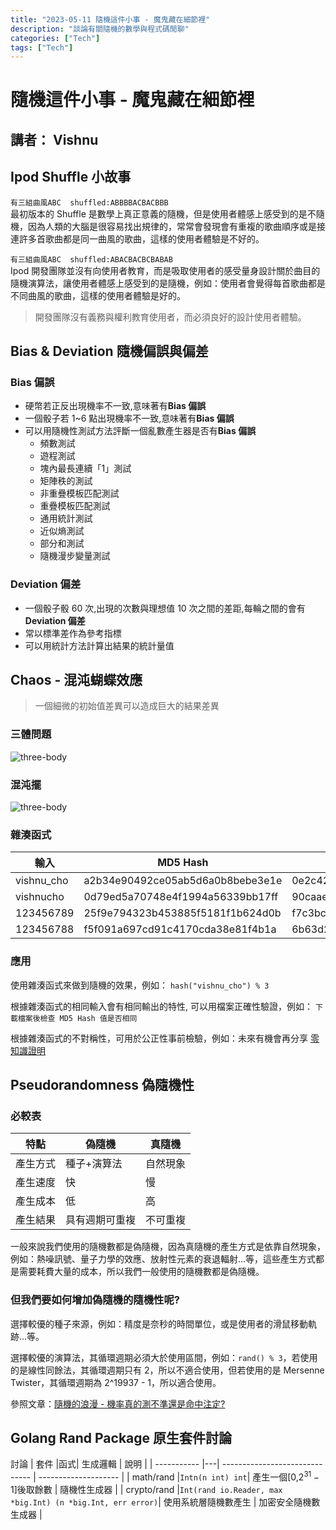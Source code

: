 ```yaml
---
title: "2023-05-11 隨機這件小事 - 魔鬼藏在細節裡"
description: "談論有關隨機的數學與程式碼閒聊"
categories: ["Tech"]
tags: ["Tech"]
---
```


# 隨機這件小事 - 魔鬼藏在細節裡

## 講者： Vishnu

## Ipod Shuffle 小故事

`有三組曲風ABC  shuffled:ABBBBACBACBBB`  
最初版本的 Shuffle 是數學上真正意義的隨機，但是使用者體感上感受到的是不隨機，因為人類的大腦是很容易找出規律的，常常會發現會有重複的歌曲順序或是接連許多首歌曲都是同一曲風的歌曲，這樣的使用者體驗是不好的。

`有三組曲風ABC  shuffled:ABACBACBCBABAB`  
Ipod 開發團隊並沒有向使用者教育，而是吸取使用者的感受量身設計關於曲目的隨機演算法，讓使用者體感上感受到的是隨機，例如：使用者會覺得每首歌曲都是不同曲風的歌曲，這樣的使用者體驗是好的。

> 開發團隊沒有義務與權利教育使用者，而必須良好的設計使用者體驗。

## Bias & Deviation 隨機偏誤與偏差

### Bias 偏誤

- 硬幣若正反出現機率不一致,意味著有**Bias 偏誤**
- 一個骰子若 1~6 點出現機率不一致,意味著有**Bias 偏誤**
- 可以用隨機性測試方法評斷一個亂數產生器是否有**Bias 偏誤**
  - 頻數測試
  - 遊程測試
  - 塊內最長連續「1」測試
  - 矩陣秩的測試
  - 非重疊模板匹配測試
  - 重疊模板匹配測試
  - 通用統計測試
  - 近似熵測試
  - 部分和測試
  - 隨機漫步變量測試

### Deviation 偏差

- 一個骰子骰 60 次,出現的次數與理想值 10 次之間的差距,每輪之間的會有**Deviation 偏差**
- 常以標準差作為參考指標
- 可以用統計方法計算出結果的統計量值

## Chaos - 混沌蝴蝶效應

> 一個細微的初始值差異可以造成巨大的結果差異

### 三體問題

![three-body](vishnucho.github.io/skycloud/share/2023-05-11/imgs/three-body.gif)

### 混沌擺

![three-body](vishnucho.github.io/skycloud/share/2023-05-11/imgs/swinging-sticks.webp)

### 雜湊函式

| 輸入       | MD5 Hash                         | SHA-1 Hash                               |
| ---------- | -------------------------------- | ---------------------------------------- |
| vishnu_cho | a2b34e90492ce05ab5d6a0b8bebe3e1e | 0e2c42bbc36389a9de7e6b696c6f2b68ff55d416 |
| vishnucho  | 0d79ed5a70748e4f1994a56339bb17ff | 90caae37cdaa5a72b4d65b7007105269467b4303 |
| 123456789  | 25f9e794323b453885f5181f1b624d0b | f7c3bc1d808e04732adf679965ccc34ca7ae3441 |
| 123456788  | f5f091a697cd91c4170cda38e81f4b1a | 6b63d2a490228d003c055c36430ba00666db7ff7 |

### 應用

使用雜湊函式來做到隨機的效果，例如： `hash("vishnu_cho") % 3`

根據雜湊函式的相同輸入會有相同輸出的特性, 可以用檔案正確性驗證，例如： `下載檔案後檢查 MD5 Hash 值是否相同`

根據雜湊函式的不對稱性，可用於公正性事前檢驗，例如：未來有機會再分享 [零知識證明](https://zh.wikipedia.org/wiki/%E9%9B%B6%E7%9F%A5%E8%AF%86%E8%AF%81%E6%98%8E)

## Pseudorandomness 偽隨機性

### 必較表

| 特點     | 偽隨機         | 真隨機   |
| -------- | -------------- | -------- |
| 產生方式 | 種子+演算法    | 自然現象 |
| 產生速度 | 快             | 慢       |
| 產生成本 | 低             | 高       |
| 產生結果 | 具有週期可重複 | 不可重複 |

一般來說我們使用的隨機數都是偽隨機，因為真隨機的產生方式是依靠自然現象，例如：熱噪訊號、量子力學的效應、放射性元素的衰退輻射...等，這些產生方式都是需要耗費大量的成本，所以我們一般使用的隨機數都是偽隨機。

### 但我們要如何增加偽隨機的隨機性呢?

選擇較優的種子來源，例如：精度是奈秒的時間單位，或是使用者的滑鼠移動軌跡...等。

選擇較優的演算法，其循環週期必須大於使用區間，例如：`rand() % 3`，若使用的是線性同餘法，其循環週期只有 2，所以不適合使用，但若使用的是 Mersenne Twister，其循環週期為 2^19937 - 1，所以適合使用。

參照文章：[隨機的浪漫 - 機率真的測不準還是命中注定?](https://www.forevergame.org/math/2023-01-13/)

## Golang Rand Package 原生套件討論

討論
| 套件 |函式| 生成邏輯 | 說明 |
| ----------- |---| ------------------------------ | -------------------- |
| math/rand |`Intn(n int) int`| 產生一個[0,$2^{31}-1$]後取餘數 | 隨機性生成器 |
| crypto/rand |`Int(rand io.Reader, max *big.Int) (n *big.Int, err error)`| 使用系統層隨機數產生 | 加密安全隨機數生成器 |
